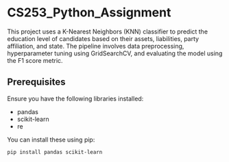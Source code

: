 # CS253_Python_Assignment
This project uses a K-Nearest Neighbors (KNN) classifier to predict the education level of candidates based on their assets, liabilities, party affiliation, and state. The pipeline involves data preprocessing, hyperparameter tuning using GridSearchCV, and evaluating the model using the F1 score metric.

## Prerequisites

Ensure you have the following libraries installed:
- pandas
- scikit-learn
- re

You can install these using pip:
```bash
pip install pandas scikit-learn
